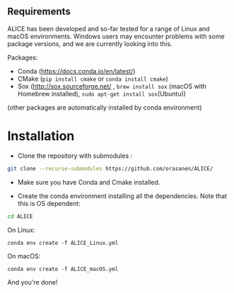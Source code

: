 ## Requirements

ALICE has been developed and so-far tested for a range of Linux and macOS environments. Windows users may encounter problems with some package versions, and we are currently looking into this.

Packages:

- Conda (https://docs.conda.io/en/latest/)
- CMake (```pip install cmake``` or ```conda install cmake```)
- Sox (http://sox.sourceforge.net/ , ```brew install sox``` (macOS with Homebrew installed), ```sudo apt-get install sox```(Ubuntu))

(other packages are automatically installed by conda environment)

# Installation 

- Clone the repository with submodules :

```bash
git clone --recurse-submodules https://github.com/orasanen/ALICE/
```

- Make sure you have Conda and Cmake installed.

- Create the conda environment installing all the dependencies. Note that this is OS dependent:

```bash
cd ALICE
```  

On Linux:  
```
conda env create -f ALICE_Linux.yml 
```

On macOS:  
```  
conda env create -f ALICE_macOS.yml 
```

And you're done! 

